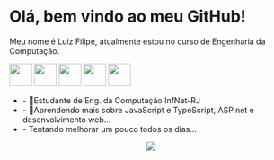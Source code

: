 <h1> Olá, bem vindo ao meu GitHub! </h1>
<p>Meu nome é Luiz Filipe, atualmente estou no curso de Engenharia da Computação.</p>
<p align="left">
  <img src="https://cdn.jsdelivr.net/gh/devicons/devicon/icons/javascript/javascript-original.svg" width="40" height="40"/>
  <img src="https://cdn.jsdelivr.net/gh/devicons/devicon/icons/react/react-original.svg" width="40" height="40"/>
  <img src="https://cdn.jsdelivr.net/gh/devicons/devicon/icons/nodejs/nodejs-original.svg" width="40" height="40"/>
  <img src="https://cdn.jsdelivr.net/gh/devicons/devicon/icons/python/python-original.svg" width="40" height="40"/>
  <img src="https://cdn.jsdelivr.net/gh/devicons/devicon/icons/docker/docker-original.svg" width="40" height="40"/>
  <!-- Adicione mais ícones conforme necessário -->
</p>
<ul>
  <li>- 🔭Estudante de Eng. da Computação InfNet-RJ</li>
  <li>- 🌱Aprendendo mais sobre JavaScript e TypeScript, ASP.net e desenvolvimento web...</li>
  <li>- Tentando melhorar um pouco todos os dias...</li>
</ul>
<p align="center">
  <img src="https://readme-typing-svg.herokuapp.com?font=Fira+Code&size=22&pause=1000&color=F7F7F7&center=true&vCenter=true&width=435&lines=Desenvolvedor+Full+Stack;Apaixonado+por+tecnologia;Sempre+aprendendo+novas+habilidades" />
</p>

<!--
**KillPhill2111/KillPhill2111** is a ✨ _special_ ✨ repository because its `README.md` (this file) appears on your GitHub profile.

Here are some ideas to get you started:

- 🔭 I’m currently working on ...
- 🌱 I’m currently learning ...
- 👯 I’m looking to collaborate on ...
- 🤔 I’m looking for help with ...
- 💬 Ask me about ...
- 📫 How to reach me: ...
- 😄 Pronouns: ...
- ⚡ Fun fact: ...
-->
